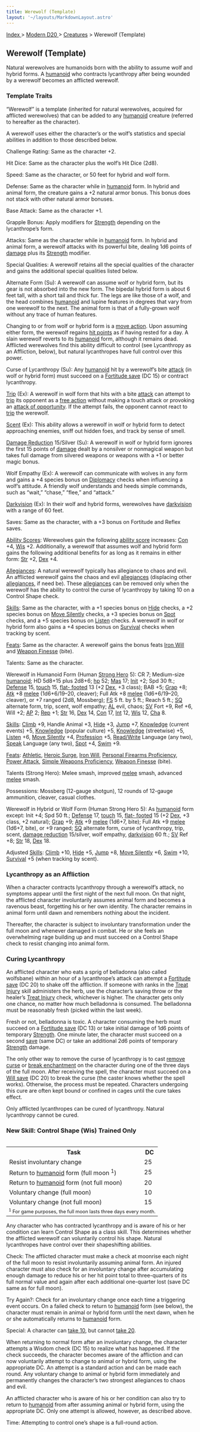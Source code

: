 ```yaml
---
title: Werewolf (Template)
layout: '~/layouts/MarkdownLayout.astro'
---
```


[ Index ](/) > [ Modern D20 ](/modern.d20.srd) > [Creatures](/modern.d20.srd/creatures) > Werewolf (Template)

## Werewolf (Template)

Natural werewolves are humanoids born with the ability to assume wolf and
hybrid forms. A [humanoid](/modern.d20.srd/creature.types/humanoid) who
contracts lycanthropy after being wounded by a werewolf becomes an afflicted
werewolf.

### Template Traits

“Werewolf” is a template (inherited for natural werewolves, acquired for
afflicted werewolves) that can be added to any
[humanoid](/modern.d20.srd/creature.types/humanoid) creature (referred to
hereafter as the character).

A werewolf uses either the character’s or the wolf’s statistics and special
abilities in addition to those described below.

Challenge Rating: Same as the character +2.

Hit Dice: Same as the character plus the wolf’s Hit Dice (2d8).

Speed: Same as the character, or 50 feet for hybrid and wolf form.

Defense: Same as the character while in
[humanoid](/modern.d20.srd/creature.types/humanoid) form. In hybrid and animal
form, the creature gains a +2 natural armor bonus. This bonus does not stack
with other natural armor bonuses.

Base Attack: Same as the character +1.

Grapple Bonus: Apply modifiers for
[Strength](/modern.d20.srd/basics/ability.scores) depending on the
lycanthrope’s form.

Attacks: Same as the character while in
[humanoid](/modern.d20.srd/creature.types/humanoid) form. In hybrid and animal
form, a werewolf attacks with its powerful bite, dealing 1d6 points of
[damage](/modern.d20.srd/combat/damage) plus its
[Strength](/modern.d20.srd/basics/ability.scores) modifier.

Special Qualities: A werewolf retains all the special qualities of the
character and gains the additional special qualities listed below.

Alternate Form (Su): A werewolf can assume wolf or hybrid form, but its gear
is not absorbed into the new form. The bipedal hybrid form is about 6 feet
tall, with a short tail and thick fur. The legs are like those of a wolf, and
the head combines [humanoid](/modern.d20.srd/creature.types/humanoid) and
lupine features in degrees that vary from one werewolf to the next. The animal
form is that of a fully-grown wolf without any trace of human features.

Changing to or from wolf or hybrid form is a [move action](/modern.d20.srd/combat/move.actions). Upon assuming either form, the
werewolf regains [hit points](/modern.d20.srd/combat/hit.points) as if having
rested for a day. A slain werewolf reverts to its
[humanoid](/modern.d20.srd/creature.types/humanoid) form, although it remains
dead. Afflicted werewolves find this ability difficult to control (see
Lycanthropy as an Affliction, below), but natural lycanthropes have full
control over this power.

Curse of Lycanthropy (Su): Any
[humanoid](/modern.d20.srd/creature.types/humanoid) hit by a werewolf’s bite
[attack](/modern.d20.srd/combat/attack.roll) (in wolf or hybrid form) must
succeed on a [Fortitude save](/modern.d20.srd/basics/saving.throws) (DC 15) or
contract lycanthropy.

[Trip](/modern.d20.srd/combat/trip) (Ex): A werewolf in wolf form that hits
with a bite [attack](/modern.d20.srd/combat/attack.roll) can attempt to
[trip](/modern.d20.srd/combat/trip) its opponent as a [free action](/modern.d20.srd/combat/action.types) without making a touch attack or
provoking an [attack of opportunity](/modern.d20.srd/combat/attacks.of.opportunity). If the attempt
fails, the opponent cannot react to [trip](/modern.d20.srd/combat/trip) the
werewolf.

[Scent](/modern.d20.srd/special.abilities/scent) (Ex): This ability allows a
werewolf in wolf or hybrid form to detect approaching enemies, sniff out
hidden foes, and track by sense of smell.

[Damage Reduction](/modern.d20.srd/special.abilities/damage.reduction)
15/Silver (Su): A werewolf in wolf or hybrid form ignores the first 15 points
of [damage](/modern.d20.srd/combat/damage) dealt by a nonsilver or nonmagical
weapon but takes full damage from silvered weapons or weapons with a +1 or
better magic bonus.

Wolf Empathy (Ex): A werewolf can communicate with wolves in any form and
gains a +4 species bonus on [Diplomacy](/modern.d20.srd/skills/diplomacy)
checks when influencing a wolf’s attitude. A friendly wolf understands and
heeds simple commands, such as “wait,” “chase,” “flee,” and “attack.”

[Darkvision](/modern.d20.srd/special.abilities/darkvision) (Ex): In their wolf
and hybrid forms, werewolves have
[darkvision](/modern.d20.srd/special.abilities/darkvision) with a range of 60
feet.

Saves: Same as the character, with a +3 bonus on Fortitude and Reflex saves.

[Ability Scores](/modern.d20.srd/basics/ability.scores): Werewolves gain the
following [ability score](/modern.d20.srd/basics/ability.scores) increases:
[Con](/modern.d20.srd/basics/ability.scores) +4,
[Wis](/modern.d20.srd/basics/ability.scores) +2. Additionally, a werewolf that
assumes wolf and hybrid form gains the following additional benefits for as
long as it remains in either form:
[Str](/modern.d20.srd/basics/ability.scores) +2,
[Dex](/modern.d20.srd/basics/ability.scores) +4.

[Allegiances](/modern.d20.srd/basics/allegiances): A natural werewolf
typically has allegiance to chaos and evil. An afflicted werewolf gains the
chaos and evil [allegiances](/modern.d20.srd/basics/allegiances) (displacing
other [allegiances](/modern.d20.srd/basics/allegiances), if need be). These
[allegiances](/modern.d20.srd/basics/allegiances) can be removed only when the
werewolf has the ability to control the curse of lycanthropy by taking 10 on a
Control Shape check.

[Skills](/modern.d20.srd/skills): Same as the character, with a +1 species
bonus on [Hide](/modern.d20.srd/skills/hide) checks, a +2 species bonus on
[Move Silently](/modern.d20.srd/skills/move.silently) checks, a +3 species
bonus on [Spot](/modern.d20.srd/skills/spot) checks, and a +5 species bonus on
[Listen](/modern.d20.srd/skills/listen) checks. A werewolf in wolf or hybrid
form also gains a +4 species bonus on
[Survival](/modern.d20.srd/skills/survival) checks when tracking by scent.

[Feats](/modern.d20.srd/feats): Same as the character. A werewolf gains the
bonus feats [Iron Will](/modern.d20.srd/feats/iron.will) and [Weapon Finesse](/modern.d20.srd/feats/weapon.finesse) (bite).

Talents: Same as the character.

Werewolf in Humanoid Form (Human [Strong Hero](/modern.d20.srd/classes/basic/strong.hero) 5): CR 7; Medium-size
[humanoid](/modern.d20.srd/creature.types/humanoid); HD 5d8+15 plus 2d8+6;
[hp](/modern.d20.srd/combat/hit.points) 52;
[Mas](/modern.d20.srd/creatures/creature.overview) 17;
[Init](/modern.d20.srd/combat/initiative) +2; Spd 30 ft.;
[Defense](/modern.d20.srd/combat/defense) 15,
[touch](/modern.d20.srd/combat/attack.actions) 15, [flat- footed](/modern.d20.srd/combat/surprise) 13 (+2
[Dex](/modern.d20.srd/basics/ability.scores), +3 class); BAB +5;
[Grap](/modern.d20.srd/combat/grapple) +8;
[Atk](/modern.d20.srd/combat/attack.roll) +8
[melee](/modern.d20.srd/combat/attack.roll) (1d6+6/19–20, cleaver); Full Atk
+8 [melee](/modern.d20.srd/combat/attack.roll) (1d6+6/19–20, cleaver), or +7
ranged (2d8, Mossberg); [FS](/modern.d20.srd/creatures/creature.overview) 5
ft. by 5 ft.; Reach 5 ft.; [SQ](/modern.d20.srd/creatures/creature.overview)
alternate form, trip, scent, wolf empathy;
[AL](/modern.d20.srd/basics/allegiances) evil, chaos;
[SV](/modern.d20.srd/basics/saving.throws) Fort +9, Ref +6, Will +2;
[AP](/modern.d20.srd/creatures/creature.overview) 2;
[Rep](/modern.d20.srd/creatures/creature.overview) +1;
[Str](/modern.d20.srd/basics/ability.scores) 16,
[Dex](/modern.d20.srd/basics/ability.scores) 14,
[Con](/modern.d20.srd/basics/ability.scores) 17,
[Int](/modern.d20.srd/basics/ability.scores) 12,
[Wis](/modern.d20.srd/basics/ability.scores) 12,
[Cha](/modern.d20.srd/basics/ability.scores) 8.

[Skills](/modern.d20.srd/skills): [Climb](/modern.d20.srd/skills/climb) +9,
Handle Animal +3, [Hide](/modern.d20.srd/skills/hide) +3,
[Jump](/modern.d20.srd/skills/jump) +7,
[Knowledge](/modern.d20.srd/skills/knowledge) (current events) +5,
[Knowledge](/modern.d20.srd/skills/knowledge) (popular culture) +5,
[Knowledge](/modern.d20.srd/skills/knowledge) (streetwise) +5,
[Listen](/modern.d20.srd/skills/listen) +6, [Move Silently](/modern.d20.srd/skills/move.silently) +4,
[Profession](/modern.d20.srd/skills/profession) +5,
[Read/Write](/modern.d20.srd/skills/read.write.language) Language (any two),
[Speak](/modern.d20.srd/skills/speak.language) Language (any two),
[Spot](/modern.d20.srd/skills/spot) +4, [Swim](/modern.d20.srd/skills/swim)
+9.

[Feats](/modern.d20.srd/feats): [Athletic](/modern.d20.srd/feats/athletic),
[Heroic Surge](/modern.d20.srd/feats/heroic.surge), [Iron Will](/modern.d20.srd/feats/iron.will), [Personal Firearms Proficiency](/modern.d20.srd/feats/personal.firearms.proficiency), [Power Attack](/modern.d20.srd/feats/power.attack), [Simple Weapons Proficiency](/modern.d20.srd/feats/simple.weapons.proficiency), [Weapon Finesse](/modern.d20.srd/feats/weapon.finesse) (bite).

Talents (Strong Hero): Melee smash, improved
[melee](/modern.d20.srd/combat/attack.roll) smash, advanced
[melee](/modern.d20.srd/combat/attack.roll) smash.

Possessions: Mossberg (12-gauge shotgun), 12 rounds of 12-gauge ammunition,
cleaver, casual clothes.

Werewolf in Hybrid or Wolf Form (Human Strong Hero 5): As
[humanoid](/modern.d20.srd/creature.types/humanoid) form except: Init +4; Spd
50 ft.; [Defense](/modern.d20.srd/combat/defense) 17,
[touch](/modern.d20.srd/combat/attack.actions) 15, [flat- footed](/modern.d20.srd/combat/surprise) 15 (+2
[Dex](/modern.d20.srd/basics/ability.scores), +3 class, +2 natural);
[Grap](/modern.d20.srd/combat/grapple) +9;
[Atk](/modern.d20.srd/combat/attack.roll) +9
[melee](/modern.d20.srd/combat/attack.roll) (1d6+7, bite); Full Atk +9
[melee](/modern.d20.srd/combat/attack.roll) (1d6+7, bite), or +9 ranged;
[SQ](/modern.d20.srd/creatures/creature.overview) alternate form, curse of
lycanthropy, trip, scent, [damage reduction](/modern.d20.srd/special.abilities/damage.reduction) 15/silver, wolf
empathy, [darkvision](/modern.d20.srd/special.abilities/darkvision) 60 ft.;
[SV](/modern.d20.srd/basics/saving.throws) Ref +8;
[Str](/modern.d20.srd/basics/ability.scores) 18,
[Dex](/modern.d20.srd/basics/ability.scores) 18.

Adjusted [Skills](/modern.d20.srd/skills):
[Climb](/modern.d20.srd/skills/climb) +10, [Hide](/modern.d20.srd/skills/hide)
+5, [Jump](/modern.d20.srd/skills/jump) +8, [Move Silently](/modern.d20.srd/skills/move.silently) +6,
[Swim](/modern.d20.srd/skills/swim) +10,
[Survival](/modern.d20.srd/skills/survival) +5 (when tracking by scent).

### Lycanthropy as an Affliction

When a character contracts lycanthropy through a werewolf’s attack, no
symptoms appear until the first night of the next full moon. On that night,
the afflicted character involuntarily assumes animal form and becomes a
ravenous beast, forgetting his or her own identity. The character remains in
animal form until dawn and remembers nothing about the incident.

Thereafter, the character is subject to involuntary transformation under the
full moon and whenever damaged in combat. He or she feels an overwhelming rage
building up and must succeed on a Control Shape check to resist changing into
animal form.

### Curing Lycanthropy

An afflicted character who eats a sprig of belladonna (also called wolfsbane)
within an hour of a lycanthrope’s attack can attempt a [Fortitude save](/modern.d20.srd/basics/saving.throws) (DC 20) to shake off the
affliction. If someone with ranks in the [Treat Injury](/modern.d20.srd/skills/treat.injury) skill administers the herb, use
the character’s saving throw or the healer’s [Treat Injury](/modern.d20.srd/skills/treat.injury) check, whichever is higher. The
character gets only one chance, no matter how much belladonna is consumed. The
belladonna must be reasonably fresh (picked within the last week).

Fresh or not, belladonna is toxic. A character consuming the herb must succeed
on a [Fortitude save](/modern.d20.srd/basics/saving.throws) (DC 13) or take
initial damage of 1d6 points of temporary
[Strength](/modern.d20.srd/basics/ability.scores). One minute later, the
character must succeed on a second
[save](/modern.d20.srd/basics/saving.throws) (same DC) or take an additional
2d6 points of temporary [Strength](/modern.d20.srd/basics/ability.scores)
damage.

The only other way to remove the curse of lycanthropy is to cast [remove curse](/modern.d20.srd/fx/remove.curse) or [break enchantment](/modern.d20.srd/fx/break.enchantment) on the character during one
of the three days of the full moon. After receiving the spell, the character
must succeed on a [Will save](/modern.d20.srd/basics/saving.throws) (DC 20) to
break the curse (the caster knows whether the spell works). Otherwise, the
process must be repeated. Characters undergoing this cure are often kept bound
or confined in cages until the cure takes effect.

Only afflicted lycanthropes can be cured of lycanthropy. Natural lycanthropy
cannot be cured.

### New Skill: Control Shape (Wis) Trained Only


<table style="float: right"><tr><th> Task</th><th> DC</th></tr> <tr><td> Resist involuntary change</td><td> 25 </td></tr> <tr class="shaded"><td> Return to <a href="/modern.d20.srd/creature.types/humanoid">humanoid</a> form (full moon <sup>1</sup>)</td><td> 25 </td></tr> <tr><td> Return to <a href="/modern.d20.srd/creature.types/humanoid">humanoid</a> form (not full moon)</td><td> 20 </td></tr> <tr class="shaded"><td> Voluntary change (full moon)</td><td> 10 </td></tr> <tr><td> Voluntary change (not full moon)</td><td> 15 </td></tr> <tr><td colspan="2" style="font-size: .8em; text-align: left"><sup>1</sup> For game purposes, the full moon lasts three days every month. </td></tr></table>



Any character who has contracted lycanthropy and is aware of his or her
condition can learn Control Shape as a class skill. This determines whether
the afflicted werewolf can voluntarily control his shape. Natural lycanthropes
have control over their shapeshifting abilities.

Check: The afflicted character must make a check at moonrise each night of the
full moon to resist involuntarily assuming animal form. An injured character
must also check for an involuntary change after accumulating enough damage to
reduce his or her hit point total to three-quarters of its full normal value
and again after each additional one-quarter lost (save DC same as for full
moon).

Try Again?: Check for an involuntary change once each time a triggering event
occurs. On a failed check to return to
[humanoid](/modern.d20.srd/creature.types/humanoid) form (see below), the
character must remain in animal or hybrid form until the next dawn, when he or
she automatically returns to
[humanoid](/modern.d20.srd/creature.types/humanoid) form.

Special: A character can [take 10](/modern.d20.srd/skills/skill.basics), but cannot [take 20](/modern.d20.srd/skills/skill.basics).

When returning to normal form after an involuntary change, the character
attempts a Wisdom check (DC 15) to realize what has happened. If the check
succeeds, the character becomes aware of the affliction and can now
voluntarily attempt to change to animal or hybrid form, using the appropriate
DC. An attempt is a standard action and can be made each round. Any voluntary
change to animal or hybrid form immediately and permanently changes the
character’s two strongest allegiances to chaos and evil.

An afflicted character who is aware of his or her condition can also try to
return to [humanoid](/modern.d20.srd/creature.types/humanoid) from after
assuming animal or hybrid form, using the appropriate DC. Only one attempt is
allowed, however, as described above.

Time: Attempting to control one’s shape is a full-round action.

